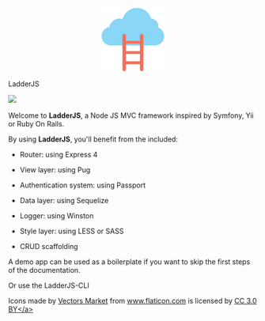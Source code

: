 <p align="center" style="text-align: center">

<img src="https://github.com/havenS/ladderjs/raw/master/assets/cloud.png"/>

LadderJS 

<a href="https://api.codacy.com/project/badge/Grade/ed3aa4d4c05243e0977af37fca4a8584">
  <img src="https://www.codacy.com/app/havenS/ladderjs?utm_source=github.com&amp;utm_medium=referral&amp;utm_content=havenS/ladderjs&amp;utm_campaign=Badge_Grade" />
  </a>
</p>

Welcome to **LadderJS**, a Node JS MVC framework inspired by Symfony, Yii or Ruby On Rails.

By using **LadderJS**, you'll benefit from the included:

* Router: using Express 4

* View layer: using Pug

* Authentication system: using Passport

* Data layer: using Sequelize

* Logger: using Winston

* Style layer: using LESS or SASS

* CRUD scaffolding

A demo app can be used as a boilerplate if you want to skip the first steps of the documentation.

Or use the LadderJS-CLI







<div>
  Icons made by <a href="https://www.flaticon.com/authors/vectors-market" title="Vectors Market">Vectors Market</a> from <a href="https://www.flaticon.com/" title="Flaticon">www.flaticon.com</a> is licensed by <a href="http://creativecommons.org/licenses/by/3.0/" title="Creative Commons BY 3.0" target="\_blank">CC 3.0 BY&lt;/a>
  </div>

